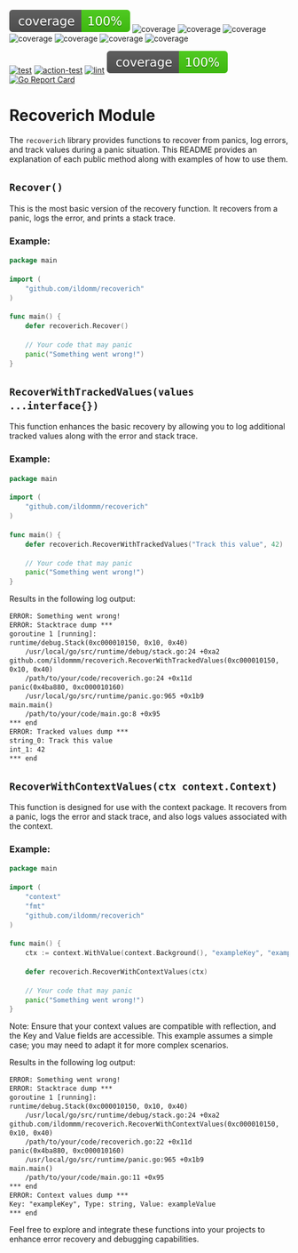 <!-- README.md -->
![coverage](https://raw.githubusercontent.com/ildomm/recoverich/badges/.badges/main/coverage.svg)
![coverage](https://raw.githubusercontent.com/org/project/badges/.badges/main/coverage.svg)
![coverage](https://raw.githubusercontent.com/ildomm/recoverich/badges/.badges/badge-examples/coverage-0.svg)
![coverage](https://raw.githubusercontent.com/ildomm/recoverich/badges/.badges/badge-examples/coverage-50.svg)
![coverage](https://raw.githubusercontent.com/ildomm/recoverich/badges/.badges/badge-examples/coverage-70.svg)
![coverage](https://raw.githubusercontent.com/ildomm/recoverich/badges/.badges/badge-examples/coverage-80.svg)
![coverage](https://raw.githubusercontent.com/ildomm/recoverich/badges/.badges/badge-examples/coverage-90.svg)
![coverage](https://raw.githubusercontent.com/ildomm/recoverich/badges/.badges/badge-examples/coverage-100.svg)


[![test](https://github.com/ildomm/recoverich/actions/workflows/test.yml/badge.svg?branch=main)](https://github.com/ildomm/recoverich/actions/workflows/test.yml)
[![action-test](https://github.com/ildomm/recoverich/actions/workflows/action-test.yml/badge.svg?branch=main)](https://github.com/ildomm/recoverich/actions/workflows/action-test.yml)
[![lint](https://github.com/ildomm/recoverich/actions/workflows/lint.yml/badge.svg?branch=main)](https://github.com/ildomm/recoverich/actions/workflows/lint.yml)
[![coverage](https://raw.githubusercontent.com/ildomm/recoverich/badges/.badges/main/coverage.svg)](/.github/.testcoverage.yml)
[![Go Report Card](https://goreportcard.com/badge/github.com/ildomm/recoverich?cache=v1)](https://goreportcard.com/report/github.com/ildomm/recoverich)

# Recoverich Module

The `recoverich` library provides functions to recover from panics, log errors, and track values during a panic situation. This README provides an explanation of each public method along with examples of how to use them.

## `Recover()`

This is the most basic version of the recovery function. It recovers from a panic, logs the error, and prints a stack trace.

### Example:

```go
package main

import (
	"github.com/ildomm/recoverich"
)

func main() {
    defer recoverich.Recover()

    // Your code that may panic
    panic("Something went wrong!")
}
```

## `RecoverWithTrackedValues(values ...interface{})`

This function enhances the basic recovery by allowing you to log additional tracked values along with the error and stack trace.

### Example:

```go
package main

import (
	"github.com/ildommm/recoverich"
)

func main() {
    defer recoverich.RecoverWithTrackedValues("Track this value", 42)

    // Your code that may panic
    panic("Something went wrong!")
}
```

Results in the following log output:
```
ERROR: Something went wrong!
ERROR: Stacktrace dump ***
goroutine 1 [running]:
runtime/debug.Stack(0xc000010150, 0x10, 0x40)
	/usr/local/go/src/runtime/debug/stack.go:24 +0xa2
github.com/ildommm/recoverich.RecoverWithTrackedValues(0xc000010150, 0x10, 0x40)
	/path/to/your/code/recoverich.go:24 +0x11d
panic(0x4ba880, 0xc000010160)
	/usr/local/go/src/runtime/panic.go:965 +0x1b9
main.main()
	/path/to/your/code/main.go:8 +0x95
*** end
ERROR: Tracked values dump ***
string_0: Track this value
int_1: 42
*** end

```

## `RecoverWithContextValues(ctx context.Context)`
This function is designed for use with the context package. It recovers from a panic, logs the error and stack trace, and also logs values associated with the context.

### Example:
```go
package main

import (
    "context"
    "fmt"
    "github.com/ildomm/recoverich"
)

func main() {
    ctx := context.WithValue(context.Background(), "exampleKey", "exampleValue")

    defer recoverich.RecoverWithContextValues(ctx)

    // Your code that may panic
    panic("Something went wrong!")
}
```
Note: Ensure that your context values are compatible with reflection, and the Key and Value fields are accessible. This example assumes a simple case; you may need to adapt it for more complex scenarios.

Results in the following log output:
```
ERROR: Something went wrong!
ERROR: Stacktrace dump ***
goroutine 1 [running]:
runtime/debug.Stack(0xc000010150, 0x10, 0x40)
	/usr/local/go/src/runtime/debug/stack.go:24 +0xa2
github.com/ildommm/recoverich.RecoverWithContextValues(0xc000010150, 0x10, 0x40)
	/path/to/your/code/recoverich.go:22 +0x11d
panic(0x4ba880, 0xc000010160)
	/usr/local/go/src/runtime/panic.go:965 +0x1b9
main.main()
	/path/to/your/code/main.go:11 +0x95
*** end
ERROR: Context values dump ***
Key: "exampleKey", Type: string, Value: exampleValue
*** end

```

Feel free to explore and integrate these functions into your projects to enhance error recovery and debugging capabilities.

